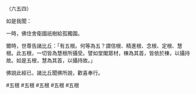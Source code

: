 （六五四）

如是我聞：

一時，佛住舍衛國祇樹給孤獨園。

爾時，世尊告諸比丘：「有五根。何等為五？謂信根、精進根、念根、定根、慧根。此五根，一切皆為慧根所攝受。譬如堂閣眾材，棟為其首，皆依於棟，以攝持故。如是五根，慧為其首，以攝持故。」

佛說此經已，諸比丘聞佛所說，歡喜奉行。



#五根
#五根
#五根
#五根
#五根
